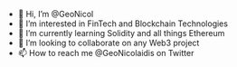 - 👋 Hi, I’m @GeoNicol
- 👀 I’m interested in FinTech and Blockchain Technologies
- 🌱 I’m currently learning Solidity and all things Ethereum
- 💞️ I’m looking to collaborate on any Web3 project
- 📫 How to reach me @GeoNicolaidis on Twitter
